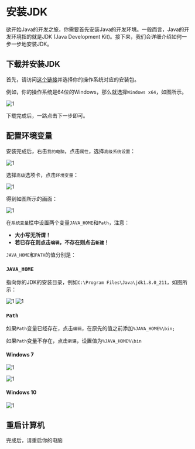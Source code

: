 # 安装JDK

欲开始Java的开发之旅，你需要首先安装Java的开发环境。一般而言，Java的开发环境指的就是JDK (Java Development Kit)。接下来，我们会详细介绍如何一步一步地安装JDK。

## 下载并安装JDK

首先，请访问[这个链接](https://www.oracle.com/technetwork/java/javase/downloads/jdk8-downloads-2133151.html)并选择你的操作系统对应的安装包。

例如，你的操作系统是64位的Windows，那么就选择`Windows x64`，如图所示。

![1](https://www.runoob.com/wp-content/uploads/2013/12/java-download-1.jpg)

下载完成后，一路点击下一步即可。

## 配置环境变量

安装完成后，右击`我的电脑`，点击`属性`，选择`高级系统设置`：

![1](https://www.runoob.com/wp-content/uploads/2013/12/win-java1.png)

选择`高级`选项卡，点击`环境变量`：

![1](https://www.runoob.com/wp-content/uploads/2013/12/java-win2.png)

得到如图所示的画面：
 
![1](https://www.runoob.com/wp-content/uploads/2013/12/java-win3.png)

在`系统变量`栏中设置两个变量`JAVA_HOME`和`Path`，注意：

- **大小写无所谓！** 
- **若已存在则点击`编辑`，不存在则点击`新建`！**

`JAVA_HOME`和`PATH`的值分别是：

### `JAVA_HOME`

指向你的JDK的安装目录，例如`C:\Program Files\Java\jdk1.8.0_211`，如图所示：

![1](https://www.runoob.com/wp-content/uploads/2013/12/java-win4.png)
![1](https://www.runoob.com/wp-content/uploads/2013/12/java-win5.png)

### `Path`

如果`Path`变量已经存在，点击`编辑`，在原先的值之前添加`%JAVA_HOME%\bin;`

如果`Path`变量不存在，点击`新建`，设置值为`%JAVA_HOME%\bin`

#### Windows 7

![1](https://www.runoob.com/wp-content/uploads/2013/12/java-win6.png)

![1](https://www.runoob.com/wp-content/uploads/2013/12/java-win7.png)

#### Windows 10

![1](https://www.runoob.com/wp-content/uploads/2013/12/44A70696-B2E6-4055-B88F-7FC0222DCCA4.png)

## 重启计算机

完成后，请重启你的电脑
 
